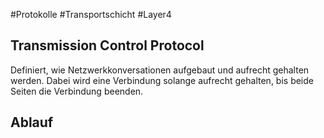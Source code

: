 #Protokolle #Transportschicht #Layer4
## Transmission Control Protocol
Definiert, wie Netzwerkkonversationen aufgebaut und aufrecht gehalten werden. Dabei wird eine Verbindung solange aufrecht gehalten, bis beide Seiten die Verbindung beenden.

## Ablauf
